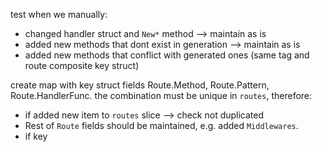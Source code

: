 test when we manually:

 - changed handler struct and ``New*`` method --> maintain as is
 - added new methods that dont exist in generation --> maintain as is
 - added new methods that conflict with generated ones (same tag and route composite key struct)

 create map with key struct fields Route.Method, Route.Pattern,  Route.HandlerFunc.
 the combination must be unique in `routes`, therefore:
 - if added new item to ``routes`` slice --> check not duplicated
 - Rest of `Route` fields should be maintained, e.g. added `Middlewares`.
 - if key

